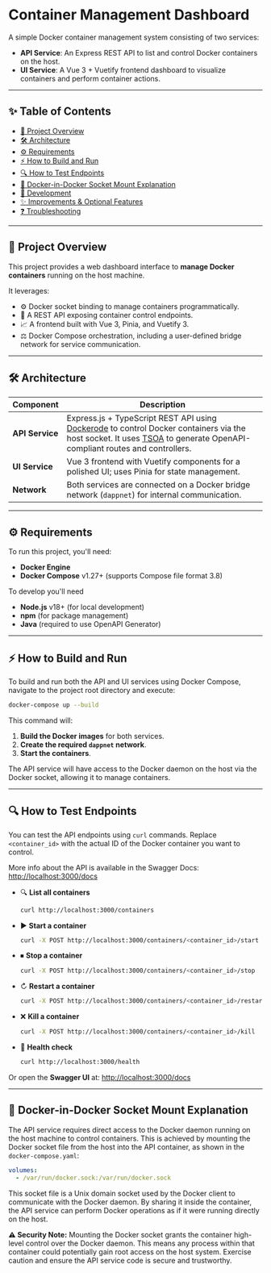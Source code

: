 # Container Management Dashboard

A simple Docker container management system consisting of two services:

* **API Service**: An Express REST API to list and control Docker containers on the host.
* **UI Service**: A Vue 3 + Vuetify frontend dashboard to visualize containers and perform container actions.

---

## ✨ Table of Contents

* [📄 Project Overview](#project-overview)
* [🛠️ Architecture](#architecture)
* [⚙️ Requirements](#requirements)
* [⚡ How to Build and Run](#how-to-build-and-run)
* [🔍 How to Test Endpoints](#how-to-test-endpoints)
* [🛂 Docker-in-Docker Socket Mount Explanation](#docker-in-docker-socket-mount-explanation)
* [💼 Development](#development)
* [✨ Improvements & Optional Features](#improvements--optional-features)
* [❓ Troubleshooting](#troubleshooting)

---

## 📄 Project Overview

This project provides a web dashboard interface to **manage Docker containers** running on the host machine.

It leverages:

* ⚙️ Docker socket binding to manage containers programmatically.
* 🔎 A REST API exposing container control endpoints.
* 📈 A frontend built with Vue 3, Pinia, and Vuetify 3.
* ⚖️ Docker Compose orchestration, including a user-defined bridge network for service communication.

---

## 🛠️ Architecture

| Component       | Description                                                                                                                                                                                                                                       |
| --------------- | ------------------------------------------------------------------------------------------------------------------------------------------------------------------------------------------------------------------------------------------------- |
| **API Service** | Express.js + TypeScript REST API using [Dockerode](https://github.com/apocas/dockerode) to control Docker containers via the host socket. It uses [TSOA](https://github.com/lukeautry/tsoa) to generate OpenAPI-compliant routes and controllers. |
| **UI Service**  | Vue 3 frontend with Vuetify components for a polished UI; uses Pinia for state management.                                                                                                                                                        |
| **Network**     | Both services are connected on a Docker bridge network (`dappnet`) for internal communication.                                                                                                                                                    |

---

## ⚙️ Requirements

To run this project, you'll need:

* **Docker Engine**
* **Docker Compose** v1.27+ (supports Compose file format 3.8)

To develop you'll need
* **Node.js** v18+ (for local development)
* **npm** (for package management)
* **Java** (required to use OpenAPI Generator)

---

## ⚡ How to Build and Run

To build and run both the API and UI services using Docker Compose, navigate to the project root directory and execute:

```bash
docker-compose up --build
```

This command will:

1. **Build the Docker images** for both services.
2. **Create the required `dappnet` network**.
3. **Start the containers**.

The API service will have access to the Docker daemon on the host via the Docker socket, allowing it to manage containers.

---

## 🔍 How to Test Endpoints

You can test the API endpoints using `curl` commands. Replace `<container_id>` with the actual ID of the Docker container you want to control.

More info about the API is available in the Swagger Docs: [http://localhost:3000/docs](http://localhost:3000/docs)

* 🔍 **List all containers**

  ```bash
  curl http://localhost:3000/containers
  ```

* ▶️ **Start a container**

  ```bash
  curl -X POST http://localhost:3000/containers/<container_id>/start
  ```

* ⏹ **Stop a container**

  ```bash
  curl -X POST http://localhost:3000/containers/<container_id>/stop
  ```

* ↻ **Restart a container**

  ```bash
  curl -X POST http://localhost:3000/containers/<container_id>/restart
  ```

* ❌ **Kill a container**

  ```bash
  curl -X POST http://localhost:3000/containers/<container_id>/kill
  ```

* 💉 **Health check**

  ```bash
  curl http://localhost:3000/health
  ```

Or open the **Swagger UI** at: [http://localhost:3000/docs](http://localhost:3000/docs)

---

## 🛂 Docker-in-Docker Socket Mount Explanation

The API service requires direct access to the Docker daemon running on the host machine to control containers. This is achieved by mounting the Docker socket file from the host into the API container, as shown in the `docker-compose.yaml`:

```yaml
volumes:
  - /var/run/docker.sock:/var/run/docker.sock
```

This socket file is a Unix domain socket used by the Docker client to communicate with the Docker daemon. By sharing it inside the container, the API service can perform Docker operations as if it were running directly on the host.

**⚠️ Security Note:** Mounting the Docker socket grants the container high-level control over the Docker daemon. This means any process within that container could potentially gain root access on the host system. Exercise caution and ensure the API service code is secure and trustworthy.
